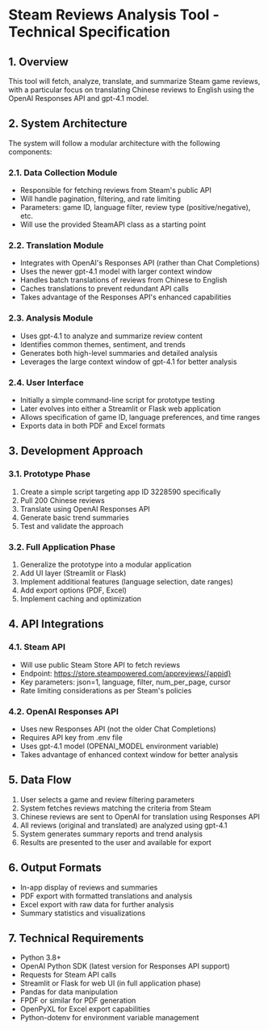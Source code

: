 # Steam Reviews Analysis Tool - Technical Specification

## 1. Overview

This tool will fetch, analyze, translate, and summarize Steam game reviews, with a particular focus on translating Chinese reviews to English using the OpenAI Responses API and gpt-4.1 model.

## 2. System Architecture

The system will follow a modular architecture with the following components:

### 2.1. Data Collection Module
- Responsible for fetching reviews from Steam's public API
- Will handle pagination, filtering, and rate limiting
- Parameters: game ID, language filter, review type (positive/negative), etc.
- Will use the provided SteamAPI class as a starting point

### 2.2. Translation Module
- Integrates with OpenAI's Responses API (rather than Chat Completions)
- Uses the newer gpt-4.1 model with larger context window
- Handles batch translations of reviews from Chinese to English
- Caches translations to prevent redundant API calls
- Takes advantage of the Responses API's enhanced capabilities

### 2.3. Analysis Module
- Uses gpt-4.1 to analyze and summarize review content
- Identifies common themes, sentiment, and trends
- Generates both high-level summaries and detailed analysis
- Leverages the large context window of gpt-4.1 for better analysis

### 2.4. User Interface
- Initially a simple command-line script for prototype testing
- Later evolves into either a Streamlit or Flask web application
- Allows specification of game ID, language preferences, and time ranges
- Exports data in both PDF and Excel formats

## 3. Development Approach

### 3.1. Prototype Phase
1. Create a simple script targeting app ID 3228590 specifically
2. Pull 200 Chinese reviews
3. Translate using OpenAI Responses API
4. Generate basic trend summaries
5. Test and validate the approach

### 3.2. Full Application Phase
1. Generalize the prototype into a modular application
2. Add UI layer (Streamlit or Flask)
3. Implement additional features (language selection, date ranges)
4. Add export options (PDF, Excel)
5. Implement caching and optimization

## 4. API Integrations

### 4.1. Steam API
- Will use public Steam Store API to fetch reviews
- Endpoint: https://store.steampowered.com/appreviews/{appid}
- Key parameters: json=1, language, filter, num_per_page, cursor
- Rate limiting considerations as per Steam's policies

### 4.2. OpenAI Responses API
- Uses new Responses API (not the older Chat Completions)
- Requires API key from .env file
- Uses gpt-4.1 model (OPENAI_MODEL environment variable)
- Takes advantage of enhanced context window for better analysis

## 5. Data Flow

1. User selects a game and review filtering parameters
2. System fetches reviews matching the criteria from Steam
3. Chinese reviews are sent to OpenAI for translation using Responses API
4. All reviews (original and translated) are analyzed using gpt-4.1
5. System generates summary reports and trend analysis
6. Results are presented to the user and available for export

## 6. Output Formats

- In-app display of reviews and summaries
- PDF export with formatted translations and analysis
- Excel export with raw data for further analysis
- Summary statistics and visualizations

## 7. Technical Requirements

- Python 3.8+
- OpenAI Python SDK (latest version for Responses API support)
- Requests for Steam API calls
- Streamlit or Flask for web UI (in full application phase)
- Pandas for data manipulation
- FPDF or similar for PDF generation
- OpenPyXL for Excel export capabilities
- Python-dotenv for environment variable management 